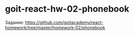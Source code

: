 # goit-react-hw-02-phonebook

Задание:
https://github.com/goitacademy/react-homework/tree/master/homework-02/phonebook
